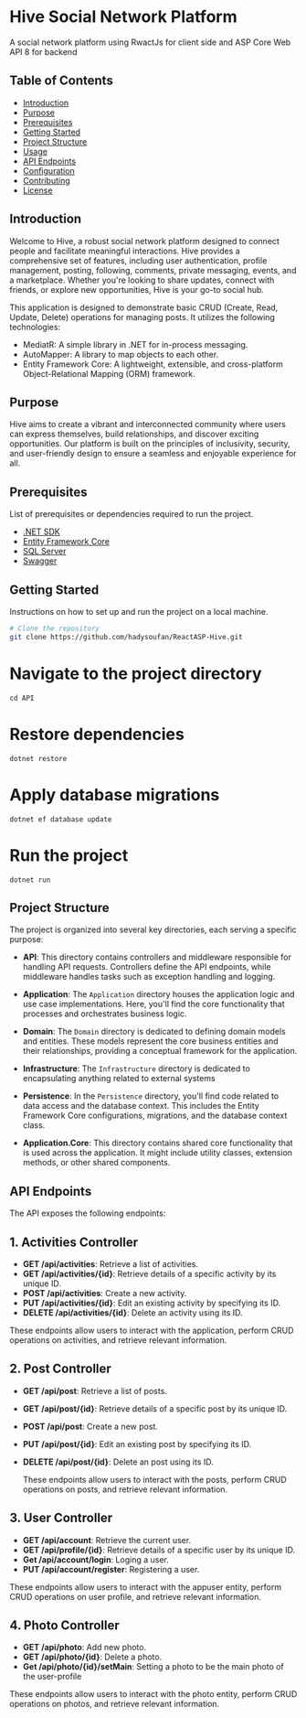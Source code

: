# Hive Social Network Platform

A social network platform using RwactJs for client side and ASP Core Web API 8 for backend

## Table of Contents

- [Introduction](#introduction)
- [Purpose](#purpose)
- [Prerequisites](#prerequisites)
- [Getting Started](#getting-started)
- [Project Structure](#project-structure)
- [Usage](#usage)
- [API Endpoints](#api-endpoints)
- [Configuration](#configuration)
- [Contributing](#contributing)
- [License](#license)

## Introduction

Welcome to Hive, a robust social network platform designed to connect people and facilitate meaningful interactions. Hive provides a comprehensive set of features, including user authentication, profile management, posting, following, comments, private messaging, events, and a marketplace. Whether you're looking to share updates, connect with friends, or explore new opportunities, Hive is your go-to social hub.

This application is designed to demonstrate basic CRUD (Create, Read, Update, Delete) operations for managing posts. It utilizes the following technologies:

- MediatR: A simple library in .NET for in-process messaging.
- AutoMapper: A library to map objects to each other.
- Entity Framework Core: A lightweight, extensible, and cross-platform Object-Relational Mapping (ORM) framework.

## Purpose
Hive aims to create a vibrant and interconnected community where users can express themselves, build relationships, and discover exciting opportunities. Our platform is built on the principles of inclusivity, security, and user-friendly design to ensure a seamless and enjoyable experience for all.

## Prerequisites

List of prerequisites or dependencies required to run the project.

- [.NET SDK](https://dotnet.microsoft.com/download)
- [Entity Framework Core](https://docs.microsoft.com/en-us/ef/core/)
- [SQL Server](https://www.microsoft.com/en-us/sql-server/sql-server-downloads)
- [Swagger](https://swagger.io/)

## Getting Started

Instructions on how to set up and run the project on a local machine.

```bash
# Clone the repository
git clone https://github.com/hadysoufan/ReactASP-Hive.git
```

# Navigate to the project directory
``` cd API ```

# Restore dependencies
``` dotnet restore ```

# Apply database migrations
``` dotnet ef database update ```

# Run the project
``` dotnet run ```

## Project Structure

The project is organized into several key directories, each serving a specific purpose:

- **API**: This directory contains controllers and middleware responsible for handling API requests. Controllers define the API endpoints, while middleware handles tasks such as exception handling and logging.

- **Application**: The `Application` directory houses the application logic and use case implementations. Here, you'll find the core functionality that processes and orchestrates business logic.

- **Domain**: The `Domain` directory is dedicated to defining domain models and entities. These models represent the core business entities and their relationships, providing a conceptual framework for the application.

- **Infrastructure**: The `Infrastructure` directory is dedicated to encapsulating anything related to external systems
  
- **Persistence**: In the `Persistence` directory, you'll find code related to data access and the database context. This includes the Entity Framework Core configurations, migrations, and the database context class.

- **Application.Core**: This directory contains shared core functionality that is used across the application. It might include utility classes, extension methods, or other shared components.

## API Endpoints

The API exposes the following endpoints:

## 1. Activities Controller
- **GET /api/activities**: Retrieve a list of activities.
- **GET /api/activities/{id}**: Retrieve details of a specific activity by its unique ID.
- **POST /api/activities**: Create a new activity.
- **PUT /api/activities/{id}**: Edit an existing activity by specifying its ID.
- **DELETE /api/activities/{id}**: Delete an activity using its ID.
  
These endpoints allow users to interact with the application, perform CRUD operations on activities, and retrieve relevant information.

## 2. Post Controller
- **GET /api/post**: Retrieve a list of posts.
- **GET /api/post/{id}**: Retrieve details of a specific post by its unique ID.
- **POST /api/post**: Create a new post.
- **PUT /api/post/{id}**: Edit an existing post by specifying its ID.
- **DELETE /api/post/{id}**: Delete an post using its ID.

  These endpoints allow users to interact with the posts, perform CRUD operations on posts, and retrieve relevant information.

## 3. User Controller
- **GET /api/account**: Retrieve the current user.
- **GET /api/profile/{id}**: Retrieve details of a specific user by its unique ID.
- **Get /api/account/login**: Loging a user.
- **PUT /api/account/register**: Registering a user.

These endpoints allow users to interact with the appuser entity, perform CRUD operations on user profile, and retrieve relevant information.

## 4. Photo Controller
- **GET /api/photo**: Add new photo.
- **GET /api/photo/{id}**: Delete a photo.
- **Get /api/photo/{id}/setMain**: Setting a photo to be the main photo of the user-profile
  
These endpoints allow users to interact with the photo entity, perform CRUD operations on photos, and retrieve relevant information.

